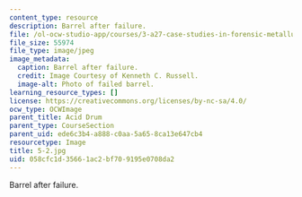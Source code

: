 ```yaml
---
content_type: resource
description: Barrel after failure.
file: /ol-ocw-studio-app/courses/3-a27-case-studies-in-forensic-metallurgy-fall-2007/058cfc1d35661ac2bf709195e0708da2_5-2.jpg
file_size: 55974
file_type: image/jpeg
image_metadata:
  caption: Barrel after failure.
  credit: Image Courtesy of Kenneth C. Russell.
  image-alt: Photo of failed barrel.
learning_resource_types: []
license: https://creativecommons.org/licenses/by-nc-sa/4.0/
ocw_type: OCWImage
parent_title: Acid Drum
parent_type: CourseSection
parent_uid: ede6c3b4-a888-c0aa-5a65-8ca13e647cb4
resourcetype: Image
title: 5-2.jpg
uid: 058cfc1d-3566-1ac2-bf70-9195e0708da2
---
```

Barrel after failure.